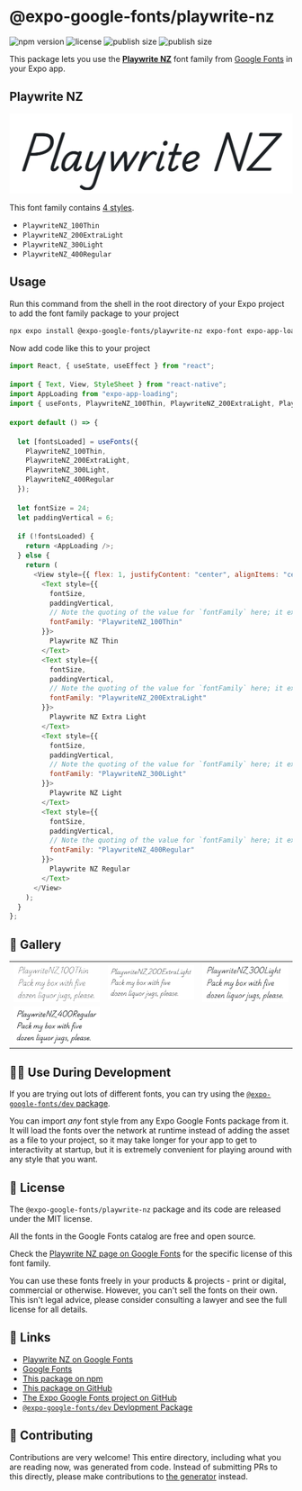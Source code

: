 # @expo-google-fonts/playwrite-nz

![npm version](https://flat.badgen.net/npm/v/@expo-google-fonts/playwrite-nz)
![license](https://flat.badgen.net/github/license/expo/google-fonts)
![publish size](https://flat.badgen.net/packagephobia/install/@expo-google-fonts/playwrite-nz)
![publish size](https://flat.badgen.net/packagephobia/publish/@expo-google-fonts/playwrite-nz)

This package lets you use the [**Playwrite NZ**](https://fonts.google.com/specimen/Playwrite+NZ) font family from [Google Fonts](https://fonts.google.com/) in your Expo app.

## Playwrite NZ

![Playwrite NZ](./font-family.png)

This font family contains [4 styles](#-gallery).

- `PlaywriteNZ_100Thin`
- `PlaywriteNZ_200ExtraLight`
- `PlaywriteNZ_300Light`
- `PlaywriteNZ_400Regular`

## Usage

Run this command from the shell in the root directory of your Expo project to add the font family package to your project

```sh
npx expo install @expo-google-fonts/playwrite-nz expo-font expo-app-loading
```

Now add code like this to your project

```js
import React, { useState, useEffect } from "react";

import { Text, View, StyleSheet } from "react-native";
import AppLoading from "expo-app-loading";
import { useFonts, PlaywriteNZ_100Thin, PlaywriteNZ_200ExtraLight, PlaywriteNZ_300Light, PlaywriteNZ_400Regular } from '@expo-google-fonts/playwrite-nz';

export default () => {

  let [fontsLoaded] = useFonts({
    PlaywriteNZ_100Thin, 
    PlaywriteNZ_200ExtraLight, 
    PlaywriteNZ_300Light, 
    PlaywriteNZ_400Regular
  });

  let fontSize = 24;
  let paddingVertical = 6;

  if (!fontsLoaded) {
    return <AppLoading />;
  } else {
    return (
      <View style={{ flex: 1, justifyContent: "center", alignItems: "center" }}>
        <Text style={{
          fontSize,
          paddingVertical,
          // Note the quoting of the value for `fontFamily` here; it expects a string!
          fontFamily: "PlaywriteNZ_100Thin"
        }}>
          Playwrite NZ Thin
        </Text>
        <Text style={{
          fontSize,
          paddingVertical,
          // Note the quoting of the value for `fontFamily` here; it expects a string!
          fontFamily: "PlaywriteNZ_200ExtraLight"
        }}>
          Playwrite NZ Extra Light
        </Text>
        <Text style={{
          fontSize,
          paddingVertical,
          // Note the quoting of the value for `fontFamily` here; it expects a string!
          fontFamily: "PlaywriteNZ_300Light"
        }}>
          Playwrite NZ Light
        </Text>
        <Text style={{
          fontSize,
          paddingVertical,
          // Note the quoting of the value for `fontFamily` here; it expects a string!
          fontFamily: "PlaywriteNZ_400Regular"
        }}>
          Playwrite NZ Regular
        </Text>
      </View>
    );
  }
};
```

## 🔡 Gallery


||||
|-|-|-|
|![PlaywriteNZ_100Thin](./PlaywriteNZ_100Thin.ttf.png)|![PlaywriteNZ_200ExtraLight](./PlaywriteNZ_200ExtraLight.ttf.png)|![PlaywriteNZ_300Light](./PlaywriteNZ_300Light.ttf.png)||
|![PlaywriteNZ_400Regular](./PlaywriteNZ_400Regular.ttf.png)||||


## 👩‍💻 Use During Development

If you are trying out lots of different fonts, you can try using the [`@expo-google-fonts/dev` package](https://github.com/expo/google-fonts/tree/master/font-packages/dev#readme).

You can import _any_ font style from any Expo Google Fonts package from it. It will load the fonts over the network at runtime instead of adding the asset as a file to your project, so it may take longer for your app to get to interactivity at startup, but it is extremely convenient for playing around with any style that you want.


## 📖 License

The `@expo-google-fonts/playwrite-nz` package and its code are released under the MIT license.

All the fonts in the Google Fonts catalog are free and open source.

Check the [Playwrite NZ page on Google Fonts](https://fonts.google.com/specimen/Playwrite+NZ) for the specific license of this font family.

You can use these fonts freely in your products & projects - print or digital, commercial or otherwise. However, you can't sell the fonts on their own. This isn't legal advice, please consider consulting a lawyer and see the full license for all details.

## 🔗 Links

- [Playwrite NZ on Google Fonts](https://fonts.google.com/specimen/Playwrite+NZ)
- [Google Fonts](https://fonts.google.com/)
- [This package on npm](https://www.npmjs.com/package/@expo-google-fonts/playwrite-nz)
- [This package on GitHub](https://github.com/expo/google-fonts/tree/master/font-packages/playwrite-nz)
- [The Expo Google Fonts project on GitHub](https://github.com/expo/google-fonts)
- [`@expo-google-fonts/dev` Devlopment Package](https://github.com/expo/google-fonts/tree/master/font-packages/dev)

## 🤝 Contributing

Contributions are very welcome! This entire directory, including what you are reading now, was generated from code. Instead of submitting PRs to this directly, please make contributions to [the generator](https://github.com/expo/google-fonts/tree/master/packages/generator) instead.
